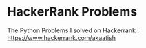 # HackerRank Problems

The Python Problems I solved on Hackerrank :   https://www.hackerrank.com/akaatish
